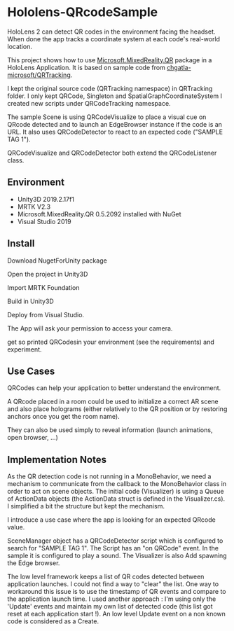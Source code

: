 # Hololens-QRcodeSample


HoloLens 2 can detect QR codes in the environment facing the headset. When done the app tracks a coordinate system at each code's real-world location.

This project shows how to use [Microsoft.MixedReality.QR](https://docs.microsoft.com/en-us/windows/mixed-reality/qr-code-tracking) package in a HoloLens Application.
It is based on sample code from [chgatla-microsoft/QRTracking](https://github.com/chgatla-microsoft/QRTracking/tree/master/SampleQRCodes).


I kept the original source code (QRTracking namespace) in QRTracking folder.
I only kept QRCode, Singleton and SpatialGraphCoordinateSystem
I created new scripts under QRCodeTracking namespace.

The sample Scene is using QRCodeVisualize to place a visual cue on QRcode detected and to launch an EdgeBrowser instance if the code is an URL. It also uses  QRCodeDetector to react to an expected code ("SAMPLE TAG 1").

QRCodeVisualize and QRCodeDetector both extend the QRCodeListener class.

## Environment
- Unity3D 2019.2.17f1
- MRTK V2.3
- Microsoft.MixedReality.QR 0.5.2092 installed with NuGet
- Visual Studio 2019

## Install
Download NugetForUnity package

Open the project in Unity3D

Import MRTK Foundation

Build in Unity3D

Deploy from Visual Studio.

The App will ask your permission to access your camera.

get so printed QRCodesin your environment (see the requirements) and experiment.

## Use Cases
QRCodes can help your application to better understand the environment.

A QRcode placed in a room could be used to initialize a correct AR scene and also place holograms (either relatively to the QR position or by restoring anchors once you get the room name).

They can also be used simply to reveal information (launch animations, open browser, ...)

## Implementation Notes
As the QR detection code is not running in a  MonoBehavior, we need a mechanism to communicate from the callback to the MonoBehavior class in order to act on scene objects. The initial code (Visualizer) is using a Queue of ActionData objects (the ActionData struct is defined in the Visualizer.cs). I simplified a bit the structure but kept the mechanism.

I introduce a use case where the app is looking for an expected QRcode value.

SceneManager object has a QRCodeDetector script which is configured to search for "SAMPLE TAG 1".
The Script has an "on QRCode" event. In the sample it is configured to play a sound.
The Visualizer is also Add spawning the Edge browser.

The low level framework keeps a list of QR codes detected between application launches. I could not find a way to "clear" the list. One way to workaround this issue is to use the timestamp of QR events and compare to the application launch time. I used another approach : I'm using only the 'Update' events and maintain my own list of detected code (this list got reset at each application start !). An low level Update event on a non known code is considered as a Create.
